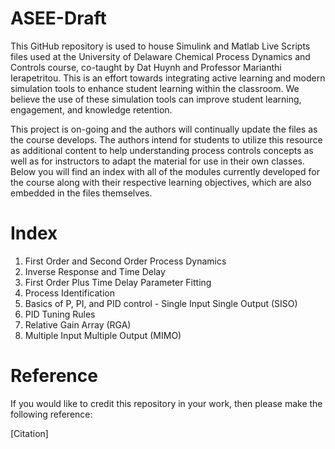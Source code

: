 # ASEE-Draft

This GitHub repository is used to house Simulink and Matlab Live Scripts files used at the University of Delaware Chemical Process Dynamics and Controls course, co-taught by Dat Huynh and Professor Marianthi Ierapetritou. This is an effort towards integrating active learning and modern simulation tools to enhance student learning within the classroom. We believe the use of these simulation tools can improve student learning, engagement, and knowledge retention. 

This project is on-going and the authors will continually update the files as the course develops. The authors intend for students to utilize this resource as additional content to help understanding process controls concepts as well as for instructors to adapt the material for use in their own classes. Below you will find an index with all of the modules currently developed for the course along with their respective learning objectives, which are also embedded in the files themselves. 

# Index

1. First Order and Second Order Process Dynamics
2. Inverse Response and Time Delay
3. First Order Plus Time Delay Parameter Fitting
4. Process Identification
5. Basics of P, PI, and PID control - Single Input Single Output (SISO)
6. PID Tuning Rules
7. Relative Gain Array (RGA)
8. Multiple Input Multiple Output (MIMO)

# Reference

If you would like to credit this repository in your work, then please make the following reference: 

[Citation]
